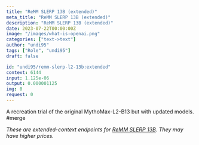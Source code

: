 ```yaml
---
title: "ReMM SLERP 13B (extended)"
meta_title: "ReMM SLERP 13B (extended)"
description: "ReMM SLERP 13B (extended)"
date: 2023-07-22T00:00:00Z
image: "/images/what-is-openai.png"
categories: ["text->text"]
author: "undi95"
tags: ["Role", "undi95"]
draft: false

id: "undi95/remm-slerp-l2-13b:extended"
context: 6144
input: 1.125e-06
output: 0.000001125
img: 0
request: 0
---
```


A recreation trial of the original MythoMax-L2-B13 but with updated models. #merge

_These are extended-context endpoints for [ReMM SLERP 13B](/models/undi95/remm-slerp-l2-13b). They may have higher prices._

